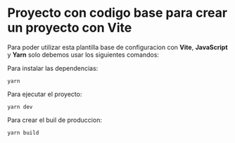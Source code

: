 # Proyecto con codigo base para crear un proyecto con Vite

Para poder utilizar esta plantilla base de configuracion con **Vite**, **JavaScript** y **Yarn** solo debemos usar los siguientes comandos: 

Para instalar las dependencias:

    yarn

Para ejecutar el proyecto:

    yarn dev

Para crear el buil de produccion:

    yarn build